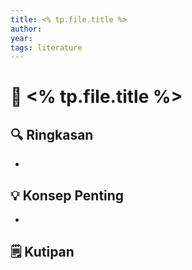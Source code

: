 ```yaml
---
title: <% tp.file.title %>
author:
year:
tags: literature
---
```


# 📘 <% tp.file.title %>

## 🔍 Ringkasan
- 

## 💡 Konsep Penting
- 

## 🗒️ Kutipan
> 
